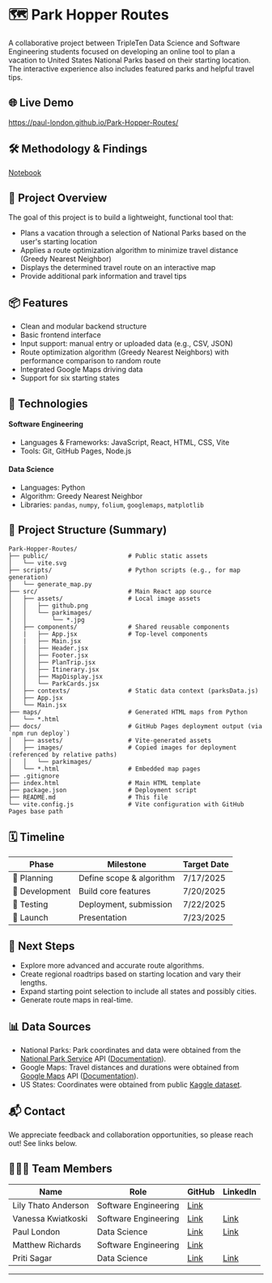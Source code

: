 # 🗺️ Park Hopper Routes

A collaborative project between TripleTen Data Science and Software Engineering students focused on developing an online tool to plan a vacation to United States National Parks based on their starting location. The interactive experience also includes featured parks and helpful travel tips.

## 🌐 Live Demo

https://paul-london.github.io/Park-Hopper-Routes/

## 🛠️ Methodology & Findings

[Notebook](https://github.com/paul-london/Park-Hopper-Routes/blob/main/notebooks/Notebook.ipynb)

## 🚀 Project Overview

The goal of this project is to build a lightweight, functional tool that:

- Plans a vacation through a selection of National Parks based on the user's starting location
- Applies a route optimization algorithm to minimize travel distance (Greedy Nearest Neighbor)
- Displays the determined travel route on an interactive map
- Provide additional park information and travel tips

## 📦 Features

- Clean and modular backend structure
- Basic frontend interface
- Input support: manual entry or uploaded data (e.g., CSV, JSON)
- Route optimization algorithm (Greedy Nearest Neighbors) with performance comparison to random route
- Integrated Google Maps driving data
- Support for six starting states

## 🧠 Technologies

#### Software Engineering
- Languages & Frameworks: JavaScript, React, HTML, CSS, Vite  
- Tools: Git, GitHub Pages, Node.js

#### Data Science
- Languages: Python  
- Algorithm: Greedy Nearest Neighbor  
- Libraries: `pandas`, `numpy`, `folium`, `googlemaps`, `matplotlib`

## 📁 Project Structure (Summary)

```text
Park-Hopper-Routes/
├── public/                      # Public static assets
│   └── vite.svg
├── scripts/                     # Python scripts (e.g., for map generation)
│   └── generate_map.py
├── src/                         # Main React app source
│   ├── assets/                  # Local image assets
│   │   ├── github.png
│   │   └── parkimages/
│   │       └── *.jpg
│   ├── components/              # Shared reusable components
│   |   ├── App.jsx              # Top-level components
│   |   ├── Main.jsx
│   │   ├── Header.jsx
│   │   ├── Footer.jsx
│   │   ├── PlanTrip.jsx
│   │   ├── Itinerary.jsx
│   │   ├── MapDisplay.jsx
│   │   └── ParkCards.jsx
│   ├── contexts/                # Static data context (parksData.js)
│   ├── App.jsx
│   └── Main.jsx
├── maps/                        # Generated HTML maps from Python
│   └── *.html
├── docs/                        # GitHub Pages deployment output (via `npm run deploy`)
│   ├── assets/                  # Vite-generated assets
│   ├── images/                  # Copied images for deployment (referenced by relative paths)
│   │   └── parkimages/
│   └── *.html                   # Embedded map pages
├── .gitignore
├── index.html                   # Main HTML template
├── package.json                 # Deployment script
├── README.md                    # This file
└── vite.config.js               # Vite configuration with GitHub Pages base path
```

## 🗓️ Timeline

| Phase          | Milestone                | Target Date |
| -------------- | ------------------------ | ----------- |
| 📌 Planning    | Define scope & algorithm | 7/17/2025   |
| 🔧 Development | Build core features      | 7/20/2025   |
| 🧪 Testing     | Deployment, submission   | 7/22/2025   |
| 🚀 Launch      | Presentation             | 7/23/2025   |

## 🧭 Next Steps

- Explore more advanced and accurate route algorithms.
- Create regional roadtrips based on starting location and vary their lengths.
- Expand starting point selection to include all states and possibly cities.
- Generate route maps in real-time.

## 📊 Data Sources

- National Parks: Park coordinates and data were obtained from the [National Park Service](https://www.nps.gov) API ([Documentation](https://www.nps.gov/subjects/developer/api-documentation.htm)).
- Google Maps: Travel distances and durations were obtained from [Google Maps](https://www.google.com/maps) API ([Documentation](https://developers.google.com/maps/documentation)).
- US States: Coordinates were obtained from public [Kaggle dataset](https://www.kaggle.com/datasets/tennerimaheshwar/us-state-and-territory-latitude-and-longitude-data). 

## 📬 Contact

We appreciate feedback and collaboration opportunities, so please reach out! See links below.

## 🧑‍🤝‍🧑 Team Members

| Name    | Role                 | GitHub | LinkedIn |
| ------- | -------------------- | -------------------- | -------------------- |
| Lily Thato Anderson   | Software Engineering | [Link](https://github.com/Thato-A) | 
| Vanessa Kwiatkoski | Software Engineering | [Link](https://github.com/VanessaK21) | [Link](https://www.linkedin.com/in/vanessa-kwiatkoski/)
| Paul London   | Data Science         | [Link](https://github.com/paul-london) | [Link](https://www.linkedin.com/in/palondon/)
| Matthew Richards | Software Engineering | [Link](https://github.com/matthewrichards234) | 
| Priti Sagar  | Data Science         | [Link](https://github.com/Priti0427) | [Link](https://www.linkedin.com/in/priti-sagar04/)

---
